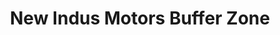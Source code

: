 ---
title: "New Indus Motors Buffer Zone"
url: /karachi/new-indus-motors-buffer-zone/
shop: motorcycle
---